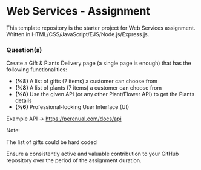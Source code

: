 # Web Services - Assignment

This template repository is the starter project for Web Services assignment. Written in HTML/CSS/JavaScript/EJS/Node.js/Express.js.

### Question(s)

Create a Gift & Plants Delivery page (a single page is enough) that has the following functionalities:

- **(%8)** A list of gifts (7 items) a customer can choose from
- **(%8)** A list of plants (7 items) a customer can choose from
- **(%8)** Use the given API (or any other Plant/Flower API) to get the Plants details
- **(%6)** Professional-looking User Interface (UI)

Example API -> https://perenual.com/docs/api

Note:

The list of gifts could be hard coded

Ensure a consistently active and valuable contribution to your GitHub repository over the period of the assignment duration.
